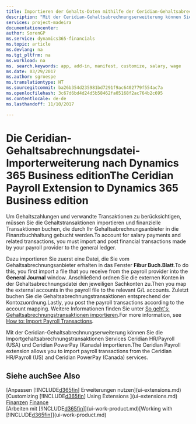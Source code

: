 ```yaml
---
title: Importieren der Gehalts-Daten mithilfe der Ceridian-Gehaltsabrechnungserweiterung | Microsoft Docs
description: "Mit der Ceridian-Gehaltsabrechnungserweiterung können Sie die Importgehaltsabrechnungstransaktionen Services Ceridian HR/Payroll (USA) und Ceridian PowerPay (Kanada) importieren."
services: project-madeira
documentationcenter: 
author: SorenGP
ms.service: dynamics365-financials
ms.topic: article
ms.devlang: na
ms.tgt_pltfrm: na
ms.workload: na
ms. search.keywords: app, add-in, manifest, customize, salary, wage
ms.date: 03/29/2017
ms.author: sgroespe
ms.translationtype: HT
ms.sourcegitcommit: ba26b354d235981bd7291f9ac6402779f554ac7a
ms.openlocfilehash: 3c67d6bd4d24d5b58462fa05168f2ac764b2c695
ms.contentlocale: de-de
ms.lasthandoff: 11/10/2017

---
```

# <a name="the-ceridian-payroll-extension-to-dynamics-365-business-edition"></a><span data-ttu-id="8367a-103">Die Ceridian-Gehaltsabrechnungsdatei-Importerweiterung nach Dynamics 365 Business edition</span><span class="sxs-lookup"><span data-stu-id="8367a-103">The Ceridian Payroll Extension to Dynamics 365 Business edition</span></span> 
<span data-ttu-id="8367a-104">Um Gehaltszahlungen und verwandte Transaktionen zu berücksichtigen, müssen Sie die Gehaltstransaktionen importieren und finanzielle Transaktionen buchen, die durch Ihr Gehaltsabrechnungsanbieter in die Finanzbuchhaltung gebucht werden.</span><span class="sxs-lookup"><span data-stu-id="8367a-104">To account for salary payments and related transactions, you must import and post financial transactions made by your payroll provider to the general ledger.</span></span>

<span data-ttu-id="8367a-105">Dazu importieren Sie zuerst eine Datei, die Sie vom Gehaltsabrechnungsanbieter erhalten in das Fenster **Fibur Buch.Blatt**.</span><span class="sxs-lookup"><span data-stu-id="8367a-105">To do this, you first import a file that you receive from the payroll provider into the **General Journal** window.</span></span> <span data-ttu-id="8367a-106">Anschließend ordnen Sie die externen Konten in der Gehaltsabrechnungsdatei den jeweiligen Sachkonten zu.</span><span class="sxs-lookup"><span data-stu-id="8367a-106">Then you map the external accounts in the payroll file to the relevant G/L accounts.</span></span> <span data-ttu-id="8367a-107">Zuletzt buchen Sie die Gehaltsabrechnungstransaktionen entsprechend der Kontozuordnung.</span><span class="sxs-lookup"><span data-stu-id="8367a-107">Lastly, you post the payroll transactions according to the account mapping.</span></span> <span data-ttu-id="8367a-108">Weitere Informationen finden Sie unter [So geht's: Gehaltsabrechnungstransaktionen importieren](finance-how-import-payroll-transactions.md).</span><span class="sxs-lookup"><span data-stu-id="8367a-108">For more information, see [How to: Import Payroll Transactions](finance-how-import-payroll-transactions.md).</span></span>

<span data-ttu-id="8367a-109">Mit der Ceridian-Gehaltsabrechnungserweiterung können Sie die Importgehaltsabrechnungstransaktionen Services Ceridian HR/Payroll (USA) und Ceridian PowerPay (Kanada) importieren.</span><span class="sxs-lookup"><span data-stu-id="8367a-109">The Ceridian Payroll extension allows you to import payroll transactions from the Ceridian HR/Payroll (US) and Ceridian PowerPay (Canada) services.</span></span>

## <a name="see-also"></a><span data-ttu-id="8367a-110">Siehe auch</span><span class="sxs-lookup"><span data-stu-id="8367a-110">See Also</span></span>
<span data-ttu-id="8367a-111">[Anpassen [!INCLUDE[d365fin](includes/d365fin_md.md)] Erweiterungen nutzen](ui-extensions.md)  </span><span class="sxs-lookup"><span data-stu-id="8367a-111">[Customizing [!INCLUDE[d365fin](includes/d365fin_md.md)] Using Extensions ](ui-extensions.md)  </span></span>  
<span data-ttu-id="8367a-112">[Finanzen](finance.md)  </span><span class="sxs-lookup"><span data-stu-id="8367a-112">[Finance](finance.md)  </span></span>  
<span data-ttu-id="8367a-113">[Arbeiten mit [!INCLUDE[d365fin](includes/d365fin_md.md)]](ui-work-product.md)</span><span class="sxs-lookup"><span data-stu-id="8367a-113">[Working with [!INCLUDE[d365fin](includes/d365fin_md.md)]](ui-work-product.md)</span></span>

